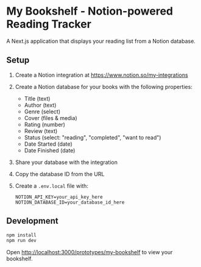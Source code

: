 # My Bookshelf - Notion-powered Reading Tracker

A Next.js application that displays your reading list from a Notion database.

## Setup

1. Create a Notion integration at https://www.notion.so/my-integrations
2. Create a Notion database for your books with the following properties:
   - Title (text)
   - Author (text)
   - Genre (select)
   - Cover (files & media)
   - Rating (number)
   - Review (text)
   - Status (select: "reading", "completed", "want to read")
   - Date Started (date)
   - Date Finished (date)

3. Share your database with the integration
4. Copy the database ID from the URL
5. Create a `.env.local` file with:
   ```
   NOTION_API_KEY=your_api_key_here
   NOTION_DATABASE_ID=your_database_id_here
   ```

## Development

```bash
npm install
npm run dev
```

Open [http://localhost:3000/prototypes/my-bookshelf](http://localhost:3000/prototypes/my-bookshelf) to view your bookshelf.